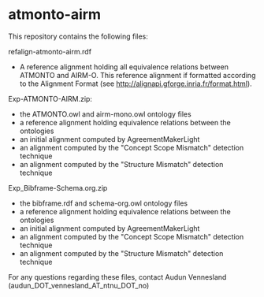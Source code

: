 # atmonto-airm
This repository contains the following files:

refalign-atmonto-airm.rdf
- A reference alignment holding all equivalence relations between ATMONTO and AIRM-O. This reference alignment if formatted according to the Alignment Format (see http://alignapi.gforge.inria.fr/format.html).

Exp-ATMONTO-AIRM.zip:
- the ATMONTO.owl and airm-mono.owl ontology files
- a reference alignment holding equivalence relations between the ontologies
- an initial alignment computed by AgreementMakerLight
- an alignment computed by the "Concept Scope Mismatch" detection technique
- an alignment computed by the "Structure Mismatch" detection technique

Exp_Bibframe-Schema.org.zip
- the bibframe.rdf and schema-org.owl ontology files
- a reference alignment holding equivalence relations between the ontologies
- an initial alignment computed by AgreementMakerLight
- an alignment computed by the "Concept Scope Mismatch" detection technique
- an alignment computed by the "Structure Mismatch" detection technique

For any questions regarding these files, contact Audun Vennesland (audun_DOT_vennesland_AT_ntnu_DOT_no)



